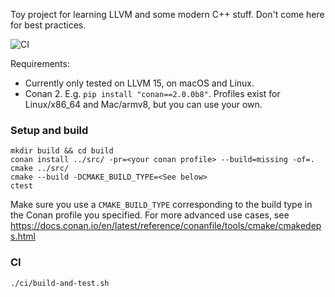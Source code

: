 Toy project for learning LLVM and some modern C++ stuff. Don't come here for best practices.

![CI](https://github.com/knatten/DumbLang/actions/workflows/ci.yml/badge.svg)


Requirements:
- Currently only tested on LLVM 15, on macOS and Linux.
- Conan 2. E.g. `pip install "conan==2.0.0b8"`. Profiles exist for Linux/x86_64 and Mac/armv8, but you can use your own.

### Setup and build

```
mkdir build && cd build
conan install ../src/ -pr=<your conan profile> --build=missing -of=.
cmake ../src/
cmake --build -DCMAKE_BUILD_TYPE=<See below>
ctest
```

Make sure you use a `CMAKE_BUILD_TYPE` corresponding to the build type in the Conan profile you specified. For more
advanced use cases, see https://docs.conan.io/en/latest/reference/conanfile/tools/cmake/cmakedeps.html

### CI
```
./ci/build-and-test.sh
```
